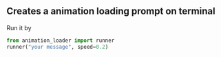 ## Creates a animation loading prompt on terminal

Run it by

```py
from animation_loader import runner
runner("your message", speed=0.2)
```
